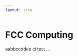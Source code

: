 ```yaml
---
layout: site
---
```


FCC Computing
================================================

aabbccddee
ci test
...


